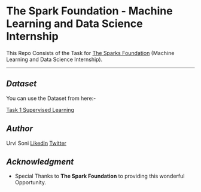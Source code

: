 # The Spark Foundation - Machine Learning and Data Science Internship


This Repo Consists of the Task for [The Sparks Foundation](https://www.thesparksfoundationsingapore.org/) (Machine Learning and Data Science Internship).

---

## _**Dataset**_

You can use the Dataset from here:-

[Task 1 Supervised Learning](https://github.com/UrviSoni/the_spark_foundation/blob/main/student_score.csv)

## _**Author**_

Urvi Soni [Likedin](https://www.linkedin.com/in/urvisoni6/)  [Twitter](https://twitter.com/UrviSoni6)

## _**Acknowledgment**_

* Special Thanks to **The Spark Foundation** to providing this wonderful Opportunity.
